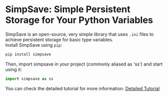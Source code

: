 # SimpSave: Simple Persistent Storage for Your Python Variables  
SimpSave is an open-source, very simple library that uses `.ini` files to achieve persistent storage for basic type variables.  
Install SimpSave using `pip`:
```bash
pip install simpsave
```
Then, import simpsave in your project (commonly aliased as 'ss') and start using it:
```python
import simpsave as ss
```
You can check the detailed tutorial for more information:
[Detailed Tutorial](./source/README.md)  